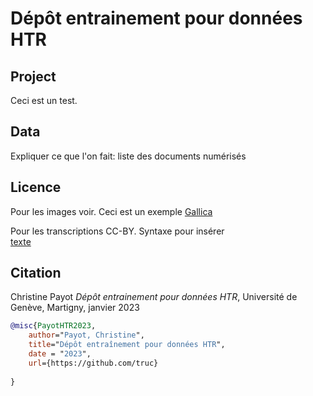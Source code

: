 # Dépôt entrainement pour données HTR

## Project
Ceci est un test.

## Data
Expliquer ce que l'on fait: liste des documents numérisés

## Licence
Pour les images voir. Ceci est un exemple [Gallica](https://gallica.bnf.fr/accueil/fr/content/accueil-fr?mode=desktop)

Pour les transcriptions CC-BY.
Syntaxe pour insérer  
[texte](url)

## Citation
Christine Payot _Dépôt entrainement pour données HTR_, Université de Genève, Martigny, janvier 2023
```bibtex
@misc{PayotHTR2023,
    author="Payot, Christine",
    title="Dépôt entraînement pour données HTR",
    date = "2023",
    url={https://github.com/truc}    
    
}
```
